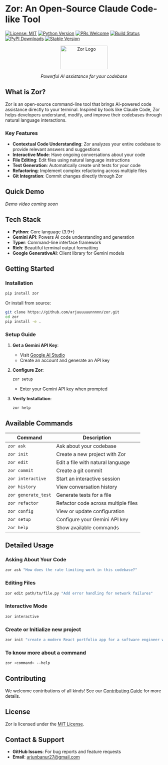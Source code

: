 # Zor: An Open-Source Claude Code-like Tool

[![License: MIT](https://img.shields.io/badge/License-MIT-yellow.svg)](https://opensource.org/licenses/MIT)
[![Python Version](https://img.shields.io/badge/python-3.9%2B-blue)](https://www.python.org/downloads/)
[![PRs Welcome](https://img.shields.io/badge/PRs-welcome-brightgreen.svg)](CONTRIBUTING.md)
[![Build Status](https://github.com/arjuuuuunnnnn/zor/actions/workflows/python-package.yml/badge.svg)](https://github.com/arjuuuuunnnnn/zor/actions)
[![PyPI Downloads](https://img.shields.io/pepy/dt/zor)](https://pypi.org/project/zor)
[![Stable Version](https://img.shields.io/pypi/v/zor?color=blue)](https://pypi.org/project/zor/)


<div align="center">
  <img src="https://raw.githubusercontent.com/arjuuuuunnnnn/zor/refs/heads/master/assets/card.jpg" alt="Zor Logo" width="150" height="75"/>
  <p><i>Powerful AI assistance for your codebase</i></p>
</div>

## What is Zor?

Zor is an open-source command-line tool that brings AI-powered code assistance directly to your terminal. Inspired by tools like Claude Code, Zor helps developers understand, modify, and improve their codebases through natural language interactions.

### Key Features

- **Contextual Code Understanding**: Zor analyzes your entire codebase to provide relevant answers and suggestions
- **Interactive Mode**: Have ongoing conversations about your code
- **File Editing**: Edit files using natural language instructions
- **Test Generation**: Automatically create unit tests for your code
- **Refactoring**: Implement complex refactoring across multiple files
- **Git Integration**: Commit changes directly through Zor

## Quick Demo

*Demo video coming soon*

## Tech Stack

- **Python**: Core language (3.9+)
- **Gemini API**: Powers AI code understanding and generation
- **Typer**: Command-line interface framework
- **Rich**: Beautiful terminal output formatting
- **Google GenerativeAI**: Client library for Gemini models

## Getting Started

### Installation

```bash
pip install zor
```

Or install from source:

```bash
git clone https://github.com/arjuuuuuunnnnn/zor.git
cd zor
pip install -e .
```

### Setup Guide

1. **Get a Gemini API Key**:
   - Visit [Google AI Studio](https://ai.google.dev/)
   - Create an account and generate an API key

2. **Configure Zor**:
   ```bash
   zor setup
   ```
   - Enter your Gemini API key when prompted

3. **Verify Installation**:
   ```bash
   zor help
   ```

## Available Commands

| Command | Description |
|---------|-------------|
| `zor ask` | Ask about your codebase |
| `zor init` | Create a new project with Zor |
| `zor edit` | Edit a file with natural language |
| `zor commit` | Create a git commit |
| `zor interactive` | Start an interactive session |
| `zor history` | View conversation history |
| `zor generate_test` | Generate tests for a file |
| `zor refactor` | Refactor code across multiple files |
| `zor config` | View or update configuration |
| `zor setup` | Configure your Gemini API key |
| `zor help` | Show available commands |

## Detailed Usage

### Asking About Your Code

```bash
zor ask "How does the rate limiting work in this codebase?"
```

### Editing Files

```bash
zor edit path/to/file.py "Add error handling for network failures"
```

### Interactive Mode

```bash
zor interactive
```
### Create or Initialize new project

```bash
zor init "create a modern React portfolio app for a software engineer with dark theme"
```

### To know more about a command

```bash
zor <command> --help
```

## Contributing

We welcome contributions of all kinds! See our [Contributing Guide](CONTRIBUTING.md) for more details.

## License

Zor is licensed under the [MIT License](LICENSE).

## Contact & Support

- **GitHub Issues**: For bug reports and feature requests
- **Email**: arjunbanur27@gmail.com
